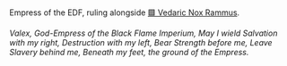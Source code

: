 Empress of the EDF, ruling alongside [🟩 Vedaric Nox Rammus](🟩%20Vedaric%20Nox%20Rammus.md).

_Valex, God-Empress of the Black Flame Imperium,
May I wield Salvation with my right,
Destruction with my left,
Bear Strength before me,
Leave Slavery behind me,
Beneath my feet,
the ground of the Empress._